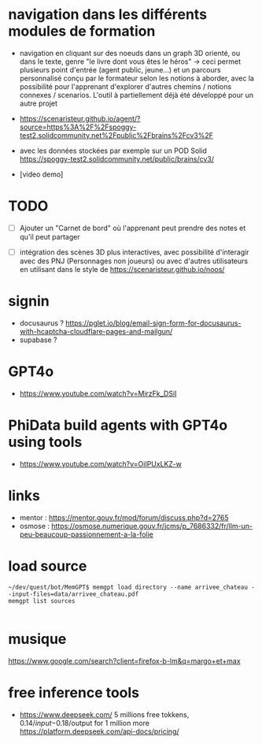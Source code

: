 # navigation dans les différents modules de formation 
- navigation en cliquant sur des noeuds dans un graph 3D orienté, ou dans le texte, genre "le livre dont vous êtes le héros" -> ceci permet plusieurs point d'entrée (agent public, jeune...) et un parcours personnalisé conçu par le formateur selon les notions à aborder, avec la possibilité pour l'apprenant d'explorer d'autres chemins / notions connexes / scenarios. L'outil à partiellement déjà été développé pour un autre projet 
- https://scenaristeur.github.io/agent/?source=https%3A%2F%2Fspoggy-test2.solidcommunity.net%2Fpublic%2Fbrains%2Fcv3%2F
- avec les données stockées par exemple sur un POD Solid https://spoggy-test2.solidcommunity.net/public/brains/cv3/

- [video demo]

# TODO
- [ ] Ajouter un "Carnet de bord" où l'apprenant peut prendre des notes et qu'il peut partager
- [ ] intégration des scènes 3D plus interactives, avec possibilité d'interagir avec des PNJ (Personnages non joueurs) ou avec d'autres utilisateurs en utilisant dans le style de  https://scenaristeur.github.io/noos/



# signin 
- docusaurus ? https://pglet.io/blog/email-sign-form-for-docusaurus-with-hcaptcha-cloudflare-pages-and-mailgun/
- supabase ? 



# GPT4o
- https://www.youtube.com/watch?v=MirzFk_DSiI
# PhiData build agents with GPT4o using tools
- https://www.youtube.com/watch?v=OiIPUxLKZ-w

# links
- mentor : https://mentor.gouv.fr/mod/forum/discuss.php?d=2765
- osmose : https://osmose.numerique.gouv.fr/jcms/p_7686332/fr/llm-un-peu-beaucoup-passionnement-a-la-folie


# load source 
```
~/dev/quest/bot/MemGPT$ memgpt load directory --name arrivee_chateau --input-files=data/arrivee_chateau.pdf
memgpt list sources


```

# musique
https://www.google.com/search?client=firefox-b-lm&q=margo+et+max

# free inference tools
- https://www.deepseek.com/ 5 millions free tokkens, $0.14/input-$0.18/output for 1 million more https://platform.deepseek.com/api-docs/pricing/